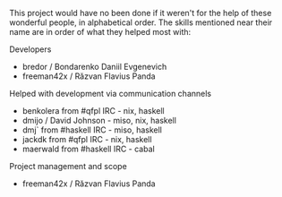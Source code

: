 This project would have no been done if it weren't for the help of these wonderful people, in alphabetical order. The skills mentioned near their name are in order of what they helped most with:

Developers
* bredor / Bondarenko Daniil Evgenevich
* freeman42x / Răzvan Flavius Panda

Helped with development via communication channels
* benkolera from #qfpl IRC - nix, haskell
* dmijo / David Johnson - miso, nix, haskell
* dmj\` from #haskell IRC - miso, haskell
* jackdk from #qfpl IRC - nix, haskell
* maerwald from #haskell IRC - cabal

Project management and scope
* freeman42x / Răzvan Flavius Panda